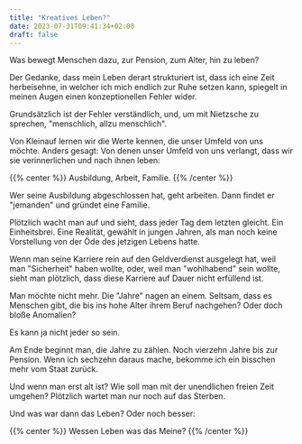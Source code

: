 ```yaml
---
title: "Kreatives Leben?"
date: 2023-07-31T09:41:34+02:00
draft: false
---
```


Was bewegt Menschen dazu, zur Pension, zum Alter, hin zu leben?

Der Gedanke, dass mein Leben derart strukturiert ist, dass ich eine Zeit herbeisehne, in welcher ich mich endlich zur Ruhe setzen kann, spiegelt in meinen Augen einen konzeptionellen Fehler wider.

Grundsätzlich ist der Fehler verständlich, und, um mit Nietzsche zu sprechen, "menschlich, allzu menschlich".

Von Kleinauf lernen wir die Werte kennen, die unser Umfeld von uns möchte. Anders gesagt: Von denen unser Umfeld von uns verlangt, dass wir sie verinnerlichen und nach ihnen leben:

{{% center %}}
Ausbildung, Arbeit, Familie.
{{% /center %}}

Wer seine Ausbildung abgeschlossen hat, geht arbeiten. Dann findet er "jemanden" und gründet eine Familie.

Plötzlich wacht man auf und sieht, dass jeder Tag dem letzten gleicht. Ein Einheitsbrei. Eine Realität, gewählt in jungen Jahren, als man noch keine Vorstellung von der Öde des jetzigen Lebens hatte.

Wenn man seine Karriere rein auf den Geldverdienst ausgelegt hat, weil man "Sicherheit" haben wollte, oder, weil man "wohlhabend" sein wollte, sieht man plötzlich, dass diese Karriere auf Dauer nicht erfüllend ist.

Man möchte nicht mehr. Die "Jahre" nagen an einem. Seltsam, dass es Menschen gibt, die bis ins hohe Alter ihrem Beruf nachgehen? Oder doch bloße Anomalien?

Es kann ja nicht jeder so sein.

Am Ende beginnt man, die Jahre zu zählen. Noch vierzehn Jahre bis zur Pension. Wenn ich sechzehn daraus mache, bekomme ich ein bisschen mehr vom Staat zurück.

Und wenn man erst alt ist? Wie soll man mit der unendlichen freien Zeit umgehen? Plötzlich wartet man nur noch auf das Sterben.

Und was war dann das Leben? Oder noch besser:

{{% center %}}
Wessen Leben was das Meine?
{{% /center %}}
